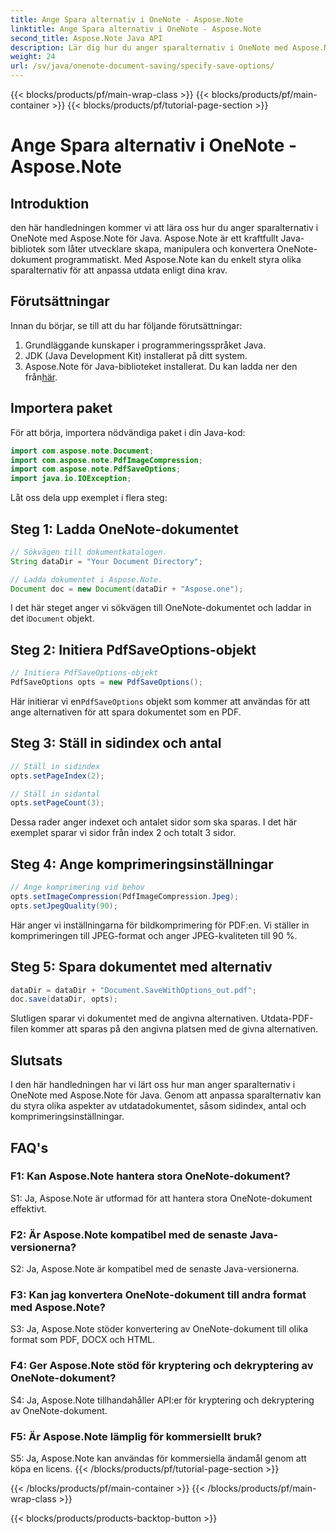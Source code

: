 ```yaml
---
title: Ange Spara alternativ i OneNote - Aspose.Note
linktitle: Ange Spara alternativ i OneNote - Aspose.Note
second_title: Aspose.Note Java API
description: Lär dig hur du anger sparalternativ i OneNote med Aspose.Note för Java. Anpassa inställningarna för sidindex, antal och komprimering utan ansträngning.
weight: 24
url: /sv/java/onenote-document-saving/specify-save-options/
---
```


{{< blocks/products/pf/main-wrap-class >}}
{{< blocks/products/pf/main-container >}}
{{< blocks/products/pf/tutorial-page-section >}}

# Ange Spara alternativ i OneNote - Aspose.Note

## Introduktion

den här handledningen kommer vi att lära oss hur du anger sparalternativ i OneNote med Aspose.Note för Java. Aspose.Note är ett kraftfullt Java-bibliotek som låter utvecklare skapa, manipulera och konvertera OneNote-dokument programmatiskt. Med Aspose.Note kan du enkelt styra olika sparalternativ för att anpassa utdata enligt dina krav.

## Förutsättningar

Innan du börjar, se till att du har följande förutsättningar:

1. Grundläggande kunskaper i programmeringsspråket Java.
2. JDK (Java Development Kit) installerat på ditt system.
3.  Aspose.Note för Java-biblioteket installerat. Du kan ladda ner den från[här](https://releases.aspose.com/note/java/).

## Importera paket

För att börja, importera nödvändiga paket i din Java-kod:

```java
import com.aspose.note.Document;
import com.aspose.note.PdfImageCompression;
import com.aspose.note.PdfSaveOptions;
import java.io.IOException;
```

Låt oss dela upp exemplet i flera steg:

## Steg 1: Ladda OneNote-dokumentet

```java
// Sökvägen till dokumentkatalogen.
String dataDir = "Your Document Directory";

// Ladda dokumentet i Aspose.Note.
Document doc = new Document(dataDir + "Aspose.one");
```

 I det här steget anger vi sökvägen till OneNote-dokumentet och laddar in det i`Document` objekt.

## Steg 2: Initiera PdfSaveOptions-objekt

```java
// Initiera PdfSaveOptions-objekt
PdfSaveOptions opts = new PdfSaveOptions();
```

 Här initierar vi en`PdfSaveOptions` objekt som kommer att användas för att ange alternativen för att spara dokumentet som en PDF.

## Steg 3: Ställ in sidindex och antal

```java
// Ställ in sidindex
opts.setPageIndex(2);

// Ställ in sidantal
opts.setPageCount(3);
```

Dessa rader anger indexet och antalet sidor som ska sparas. I det här exemplet sparar vi sidor från index 2 och totalt 3 sidor.

## Steg 4: Ange komprimeringsinställningar

```java
// Ange komprimering vid behov
opts.setImageCompression(PdfImageCompression.Jpeg);
opts.setJpegQuality(90);
```

Här anger vi inställningarna för bildkomprimering för PDF:en. Vi ställer in komprimeringen till JPEG-format och anger JPEG-kvaliteten till 90 %.

## Steg 5: Spara dokumentet med alternativ

```java
dataDir = dataDir + "Document.SaveWithOptions_out.pdf";
doc.save(dataDir, opts);
```

Slutligen sparar vi dokumentet med de angivna alternativen. Utdata-PDF-filen kommer att sparas på den angivna platsen med de givna alternativen.

## Slutsats

I den här handledningen har vi lärt oss hur man anger sparalternativ i OneNote med Aspose.Note för Java. Genom att anpassa sparalternativ kan du styra olika aspekter av utdatadokumentet, såsom sidindex, antal och komprimeringsinställningar.

## FAQ's

### F1: Kan Aspose.Note hantera stora OneNote-dokument?

S1: Ja, Aspose.Note är utformad för att hantera stora OneNote-dokument effektivt.

### F2: Är Aspose.Note kompatibel med de senaste Java-versionerna?

S2: Ja, Aspose.Note är kompatibel med de senaste Java-versionerna.

### F3: Kan jag konvertera OneNote-dokument till andra format med Aspose.Note?

S3: Ja, Aspose.Note stöder konvertering av OneNote-dokument till olika format som PDF, DOCX och HTML.

### F4: Ger Aspose.Note stöd för kryptering och dekryptering av OneNote-dokument?

S4: Ja, Aspose.Note tillhandahåller API:er för kryptering och dekryptering av OneNote-dokument.

### F5: Är Aspose.Note lämplig för kommersiellt bruk?

S5: Ja, Aspose.Note kan användas för kommersiella ändamål genom att köpa en licens.
{{< /blocks/products/pf/tutorial-page-section >}}

{{< /blocks/products/pf/main-container >}}
{{< /blocks/products/pf/main-wrap-class >}}

{{< blocks/products/products-backtop-button >}}
